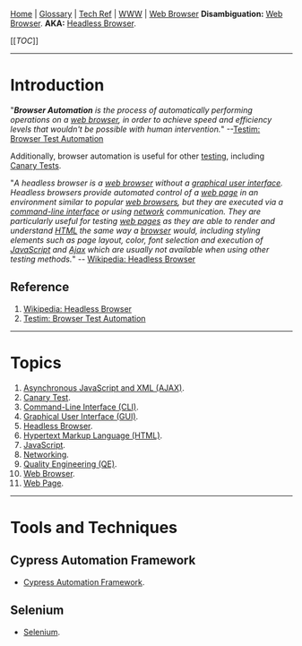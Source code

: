 [Home](/Slalom-LLC/Slalom-Consulting) | [Glossary](/Glossary) | [Tech Ref](/Tech-Ref) | [WWW](/Tech-Ref/WWW-\(World-Wide-Web\)) | [Web Browser](/Tech-Ref/WWW-\(World-Wide-Web\)/Web-Browser)
**Disambiguation:** [Web Browser](/Tech-Ref/WWW-\(World-Wide-Web\)/Web-Browser).
**AKA:** [Headless Browser](/Tech-Ref/WWW-\(World-Wide-Web\)/Web-Browser/Browser-Automation/Headless-Browser).

[[_TOC_]]

---
# Introduction
"_***Browser Automation*** is the process of automatically performing operations on a [web browser](/Tech-Ref/WWW-\(World-Wide-Web\)/Web-Browser), in order to achieve speed and efficiency levels that wouldn't be possible with human intervention._" --[Testim: Browser Test Automation](https://www.testim.io/blog/browser-test-automation)

Additionally, browser automation is useful for other [testing](/Tech-Ref/Software-Development/QE-\(Quality-Engineering\)), including [Canary Tests](/Tech-Ref/Software-Development/DevOps-\(Development-and-IT-Operations\)/Observability/Canary-Test).

"_A headless browser is a [web browser](/Tech-Ref/WWW-\(World-Wide-Web\)/Web-Browser) without a [graphical user interface](/Tech-Ref/Software-Development/UX-\(User-Experience\)/GUI-\(Graphical-User-Interface\)). Headless browsers provide automated control of a [web page](/Tech-Ref/WWW-\(World-Wide-Web\)/Web-Page) in an environment similar to popular [web browsers](/Tech-Ref/WWW-\(World-Wide-Web\)/Web-Browser), but they are executed via a [command-line interface](/Tech-Ref/CLI-\(Command-Line-Interface\)) or using [network](/Tech-Ref/Networking) communication. They are particularly useful for testing [web pages](/Tech-Ref/WWW-\(World-Wide-Web\)/Web-Page) as they are able to render and understand [HTML](/Tech-Ref/WWW-\(World-Wide-Web\)/HTML-\(Hypertext-Markup-Language\)) the same way a [browser](/Tech-Ref/WWW-\(World-Wide-Web\)/Web-Browser) would, including styling elements such as page layout, color, font selection and execution of [JavaScript](/Tech-Ref/Software-Development/JavaScript) and [Ajax](/Tech-Ref/WWW-\(World-Wide-Web\)/AJAX-\(Asynchronous-JavaScript-and-XML\)) which are usually not available when using other testing methods._" -- [Wikipedia: Headless Browser](https://en.wikipedia.org/wiki/Headless_browser)

## Reference
1. [Wikipedia: Headless Browser](https://en.wikipedia.org/wiki/Headless_browser)
1. [Testim: Browser Test Automation](https://www.testim.io/blog/browser-test-automation)

---
# Topics
1. [Asynchronous JavaScript and XML (AJAX)](/Tech-Ref/WWW-\(World-Wide-Web\)/AJAX-\(Asynchronous-JavaScript-and-XML\)).
1. [Canary Test](/Tech-Ref/Software-Development/DevOps-\(Development-and-IT-Operations\)/Observability/Canary-Test).
1. [Command-Line Interface (CLI)](/Tech-Ref/CLI-\(Command-Line-Interface\)).
1. [Graphical User Interface (GUI)](/Tech-Ref/Software-Development/UX-\(User-Experience\)/GUI-\(Graphical-User-Interface\)).
1. [Headless Browser](/Tech-Ref/WWW-\(World-Wide-Web\)/Web-Browser/Browser-Automation/Headless-Browser).
1. [Hypertext Markup Language (HTML)](/Tech-Ref/WWW-\(World-Wide-Web\)/HTML-\(Hypertext-Markup-Language\)).
1. [JavaScript](/Tech-Ref/Software-Development/JavaScript).
1. [Networking](/Tech-Ref/Networking).
1. [Quality Engineering (QE)](/Tech-Ref/Software-Development/QE-\(Quality-Engineering\)).
1. [Web Browser](/Tech-Ref/WWW-\(World-Wide-Web\)/Web-Browser).
1. [Web Page](/Tech-Ref/WWW-\(World-Wide-Web\)/Web-Page).

---
# Tools and Techniques

## Cypress Automation Framework
- [Cypress Automation Framework](/Tech-Ref/Software-Development/JavaScript/Node.js/Cypress-Automation-Framework). 

## Selenium
- [Selenium](/Tech-Ref/WWW-\(World-Wide-Web\)/Web-Browser/Browser-Automation/Selenium).

